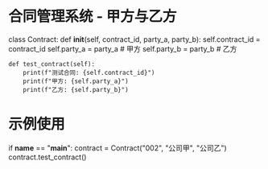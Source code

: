 # 合同管理系统 - 甲方与乙方

class Contract:
    def __init__(self, contract_id, party_a, party_b):
        self.contract_id = contract_id
        self.party_a = party_a  # 甲方
        self.party_b = party_b  # 乙方

    def test_contract(self):
        print(f"测试合同: {self.contract_id}")
        print(f"甲方: {self.party_a}")
        print(f"乙方: {self.party_b}")

# 示例使用
if __name__ == "__main__":
    contract = Contract("002", "公司甲", "公司乙")
    contract.test_contract()
